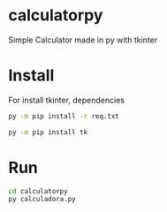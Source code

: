 # calculatorpy
Simple Calculator made in py with tkinter
# Install
For install tkinter, dependencies
```sh
py -m pip install -r req.txt
```
```sh
py -m pip install tk
```
# Run
```sh
cd calculatorpy
py calculadora.py
```
